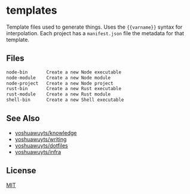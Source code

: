 # templates
Template files used to generate things. Uses the `{{varname}}` syntax for
interpolation. Each project has a `manifest.json` file the metadata for that
template.

## Files
```txt
node-bin       Create a new Node executable
node-module    Create a new Node module
node-project   Create a new Node project
rust-bin       Create a new Rust executable
rust-module    Create a new Rust module
shell-bin      Create a new Shell executable
```

## See Also
- [yoshuawuyts/knowledge](https://github.com/yoshuawuyts/knowledge)
- [yoshuawuyts/writing](https://github.com/yoshuawuyts/writing)
- [yoshuawuyts/dotfiles](https://github.com/yoshuawuyts/dotfiles)
- [yoshuawuyts/infra](https://github.com/yoshuawuyts/infra)

## License
[MIT](https://tldrlegal.com/license/mit-license)
